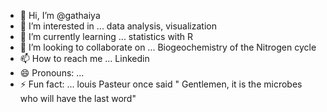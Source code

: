 - 👋 Hi, I’m @gathaiya
- 👀 I’m interested in ... data analysis, visualization
- 🌱 I’m currently learning ... statistics with R
- 💞️ I’m looking to collaborate on ... Biogeochemistry of the Nitrogen cycle 
- 📫 How to reach me ... Linkedin  
- 😄 Pronouns: ...
- ⚡ Fun fact: ... louis Pasteur once said " Gentlemen, it is the microbes who will have the last word"

<!---
gathaiya-git/gathaiya-git is a ✨ special ✨ repository because its `README.md` (this file) appears on your GitHub profile.
You can click the Preview link to take a look at your changes.
--->

